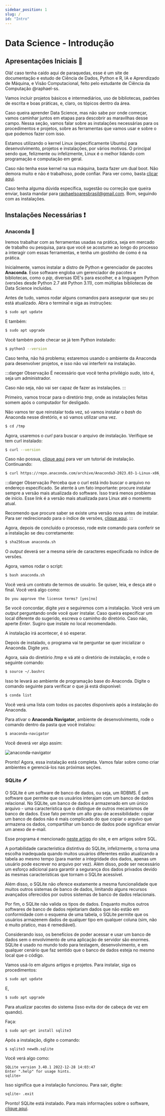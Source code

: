 ```yaml
---
sidebar_position: 1
slug: /
id: "Intro"
---
```


# Data Science - Introdução

## Apresentações Iniciais 📜

Olá! caso tenha caído aqui de paraquedas, esse é um site de documentação e estudo de Ciência de Dados, Python e R, IA e Aprendizado de
Máquina, e Visão Computacional, feito pelo estudante de Ciência da Computação @raphael-ss.

Vamos incluir projetos básicos e intermediários, uso de bibliotecas, padrões de escrita e boas práticas, e, claro, os tópicos dentro da área.

Caso queira aprender Data Science, mas não sabe por onde começar, vamos caminhar juntos em etapas para descobrir as maravilhas desse campo.
Nessa seção, vamos falar sobre as instalações necessárias para os procedimentos e projetos, sobre as ferramentas que vamos usar e sobre o que
podemos fazer com isso.

Estamos utilizando o kernel Linux (especificamente Ubuntu) para desenvolvimento, projetos e instalações, por vários motivos. O principal sendo que, felizmente ou infelizmente, Linux é o melhor lidando com programação e computação em geral.

Caso não tenha esse kernel na sua máquina, basta fazer um dual boot. Não demora muito e não é trabalhoso, pode confiar. Para ver como, basta
[clicar aqui](https://tecnoblog.net/responde/como-fazer-um-dual-boot-com-windows-e-linux/).

Caso tenha alguma dúvida específica, sugestão ou correção que queira enviar, basta mandar para raphaelsoaresbrasil@gmail.com.
Bom, seguindo com as instalações.

## Instalações Necessárias ❗

### Anaconda 🐍

Iremos trabalhar com as ferramentas usadas na prática, seja em mercado de trabalho ou pesquisa, para que você se acostume ao longo do
processo a interagir com essas ferramentas, e tenha um gostinho de como é na prática.

Inicialmente, vamos instalar a distro de Python e gerenciador de pacotes **Anaconda**. Esse software engloba um gerenciador de pacotes e bibliotecas, como o *pip*, diversas IDE's para escolher, e a linguagem Python (versões desde Python 2.7 até Python 3.11), com múltiplas bibliotecas de Data Science
incluídas. 

Antes de tudo, vamos rodar alguns comandos para assegurar que seu pc está atualizado. Abra o terminal e siga as instruções:

```bash
$ sudo apt update
```
E também:

```bash
$ sudo apt upgrade
```

Você também pode checar se já tem Python instalado:
``` bash
$ python3 --version
```

Caso tenha, não há problema; estaremos usando o ambiente da Anaconda para desenvolver projetos, e isso não vai interferir na instalação.

:::danger Observação
É necessário que você tenha privilégio _sudo_, isto é, seja um administrador. 

Caso não seja, não vai ser capaz de fazer as instalações.
:::

Primeiro, vamos trocar para o diretório _tmp_, onde as instalações feitas somem após o computador for desligado.


Não vamos ter que reinstalar toda vez, só vamos instalar o *bash* do Anaconda nesse diretório, e só vamos utilizar uma vez.

```bash
$ cd /tmp
```

Agora, usaremos o _curl_ para buscar o arquivo de instalação. Verifique se tem curl instalado:

```bash
$ curl --version
```

Caso não possua, [clique aqui](https://linuxhint.com/install_curl_ubuntu/) para ver um tutorial de instalação.
Continuando:

```bash
$ curl https://repo.anaconda.com/archive/Anaconda3-2023.03-1-Linux-x86_64.sh --output anaconda.sh
```

:::danger Observação
Perceba que o curl está indo buscar o arquivo no endereço especificado. Se atente à um fato importante: procure instalar sempre a versão mais
atualizada do software. Isso trará menos problemas de início. Esse link é a versão mais atualizada para Linux até o momento atual. 

Recomendo que procure saber se existe uma versão nova antes de instalar. Para ser redirecionado para o índice de versões, 
[clique aqui](https://repo.anaconda.com/archive/).
:::

Agora, depois de concluído o processo, rode este comando para conferir se a instalação se deu corretamente:

```bash
$ sha256sum anaconda.sh
```

O *output* deverá ser a mesma série de caracteres especificada no índice de versões.

Agora, vamos rodar o script:

```bash
$ bash anaconda.sh
```

Você verá um contrato de termos de usuário. Se quiser, leia, e desça até o final. 
Você verá algo como:

```output
Do you approve the license terms? [yes|no]
```

Se você concordar, digite *yes* e seguiremos com a instalação.
Você verá um *output* perguntando onde você quer instalar. Caso queira especificar um local diferente do sugerido, escreva o caminho do diretório.
Caso não, aperte *Enter*. Sugiro que instale no local recomendado.

A instalação irá acontecer, é só esperar.

Depois de instalado, o programa vai te perguntar se quer inicializar o Anaconda. Digite *yes*.

Agora, saia do diretório /tmp e vá até o diretório de instalação, e rode o seguinte comando:

```bash
$ source ~/.bashrc
```
Isso te levará ao ambiente de programação base do Anaconda.
Digite o comando seguinte para verificar o que já está disponível:

```bash
$ conda list
```

Você verá uma lista com todos os pacotes disponíveis após a instalação do Anaconda.


Para ativar o **Anaconda Navigator**, ambiente de desenvolvimento, rode o comando dentro da pasta que você instalou:

```bash
$ anaconda-navigator
```
Você deverá ver algo assim:

![anaconda-navigator](/img/anaconda-navigator.png)

Pronto! Agora, essa instalação está completa. Vamos falar sobre como criar ambientes e gerenciá-los nas próximas seções.

### SQLite 🪶

O SQLite é um software de banco de dados, ou seja, um RDBMS. É um software que permite que os usuários interajam com um banco de dados relacional. No SQLite, um banco de dados é armazenado em um único arquivo - uma característica que o distingue de outros mecanismos de banco de dados. Esse fato permite um alto grau de acessibilidade: copiar um banco de dados não é mais complicado do que copiar o arquivo que armazena os dados, compartilhar um banco de dados pode significar enviar um anexo de e-mail.

Esse programa é mencionado [neste artigo](/docs/data-science-foundations/database-overview.md) do site, e em artigos sobre SQL.

A portabilidade característica distintiva do SQLite, infelizmente, o torna uma escolha inadequada quando muitos usuários diferentes estão atualizando a tabela ao mesmo tempo (para manter a integridade dos dados, apenas um usuário pode escrever no arquivo por vez). Além disso, pode ser necessário um esforço adicional para garantir a segurança dos dados privados devido às mesmas características que tornam o SQLite acessível. 

Além disso, o SQLite não oferece exatamente a mesma funcionalidade que muitos outros sistemas de banco de dados, limitando alguns recursos avançados oferecidos por outros sistemas de banco de dados relacionais. 

Por fim, o SQLite não valida os tipos de dados. Enquanto muitos outros softwares de banco de dados rejeitariam dados que não estão em conformidade com o esquema de uma tabela, o SQLite permite que os usuários armazenem dados de qualquer tipo em qualquer coluna (sim, não é muito pŕatico, mas é remediável).

Considerando isso, os benefícios de poder acessar e usar um banco de dados sem o envolvimento de uma aplicação de servidor são enormes. SQLite é usado no mundo todo para testagem, desenvolvimento, e em qualquer cenário que faz sentido que o banco de dados esteja no mesmo local que o código.

Vamos usá-lo em alguns artigos e projetos. Para instalar, siga os procedimentos:

```bash
$ sudo apt update
```

E,

```bash
$ sudo apt upgrade
```

Para atualizar pacotes do sistema (isso evita dor de cabeça de vez em quando).

Faça:

```bash
$ sudo apt-get install sqlite3
```

Após a instalação, digite o comando:

```bash
$ sqlite3 newdb.sqlite
```

Você verá algo como:

```
SQLite version 3.40.1 2022-12-28 14:03:47
Enter ".help" for usage hints.
sqlite> 
```

Isso significa que a instalação funcionou. Para sair, digite:

```bash
sqlite> .exit
```

Pronto! SQLite está instalado. Para mais informações sobre o software, [clique aqui](https://www.sqlite.org/index.html).

